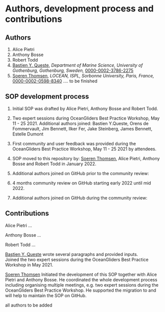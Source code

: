# Authors, development process and contributions

## Authors
  1. Alice Pietri
  2. Anthony Bosse
  3. Robert Todd
  4. [Bastien Y. Queste](https://github.com/bastienqueste), *Department of Marine Science, University of Gothenburg, Gothenburg, Sweden,* [0000-0002-3786-2275](https://orcid.org/0000-0002-3786-2275)
  1. [Soeren Thomsen](https://github.com/soerenthomsen), *LOCEAN, ISPL, Sorbonne University, Paris, France,* [0000-0002-0598-8340](https://orcid.org/0000-0002-0598-8340)
.... to be finished

## SOP development process
1) Initial SOP was drafted by Alice Pietri, Anthony Bosse and Robert Todd.

2) Two expert sessions during OceanGliders Best Practice Workshop, May 11 - 25 2021. 
Additional authors joined: Bastien Y.Queste, Orens de Fommervault, Jim Bennett, Ilker Fer, Jake Steinberg, James Bennett, Estelle Dumont
3) First community and user feedback was provided during the OceanGliders Best Practice Workshop, May 11 - 25 2021 by attendees. 

4) SOP moved to this repository by: [Soeren Thomsen](https://github.com/soerenthomsen), Alice Pietri, Anthony Bosse and Robert Todd in January 2022.

5) Additional authors joined on GitHub prior to the community review: 

6) 4 months community review on GitHub starting early 2022 until mid 2022.

7) Additional authors joined on GitHub during the community review: 

## Contributions 
Alice Pietri ...

Anthony Bosse ... 

Robert Todd ... 

[Bastien Y. Queste](https://github.com/bastienqueste) wrote several paragraphs and provided inputs.  
Joined the two expert sessions during the OceanGliders Best Practice Workshop in May 2021. 

[Soeren Thomsen](https://github.com/soerenthomsen) Initiated the development of this SOP together with Alice Pietri and Anthony Bosse. 
He coordinated the whole development process including organising multiple meetings, e.g. two expert sessions during the OceanGliders Best Practice Workshop. 
He supported the migration to and will help to maintain the SOP on GitHub.

all authors to be added



